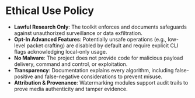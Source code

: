 # Ethical Use Policy

- **Lawful Research Only**: The toolkit enforces and documents safeguards against unauthorized surveillance or data exfiltration.
- **Opt-In Advanced Features**: Potentially unsafe operations (e.g., low-level packet crafting) are disabled by default and require explicit CLI flags acknowledging local-only usage.
- **No Malware**: The project does not provide code for malicious payload delivery, command and control, or exploitation.
- **Transparency**: Documentation explains every algorithm, including false-positive and false-negative considerations to prevent misuse.
- **Attribution & Provenance**: Watermarking modules support audit trails to prove media authenticity and tamper evidence.

